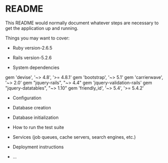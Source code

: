 # README

This README would normally document whatever steps are necessary to get the
application up and running.

Things you may want to cover:

* Ruby version-2.6.5

* Rails version-5.2.6

* System dependencies

gem 'devise', '~> 4.8', '>= 4.8.1'
gem 'bootstrap', '~> 5.1'
gem 'carrierwave', '~> 2.0'
gem "jquery-rails", "~> 4.4"
gem 'jquery-validation-rails'
gem "jquery-datatables", "~> 1.10"
gem 'friendly_id', '~> 5.4', '>= 5.4.2'

* Configuration

* Database creation

* Database initialization

* How to run the test suite

* Services (job queues, cache servers, search engines, etc.)

* Deployment instructions

* ...
